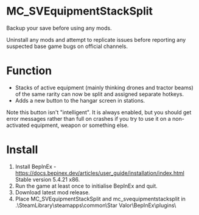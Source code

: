 # MC_SVEquipmentStackSplit
  
Backup your save before using any mods.  
  
Uninstall any mods and attempt to replicate issues before reporting any suspected base game bugs on official channels.  
  
Function  
========  
- Stacks of active equipment (mainly thinking drones and tractor beams) of the same rarity can now be split and assigned separate hotkeys.  
- Adds a new button to the hangar screen in stations.  

Note this button isn't "intelligent".  It is always enabled, but you should get error messages rather than full on crashes if you try to use it on a non-activated equipment, weapon or something else.  
  
Install  
=======  
1. Install BepInEx - https://docs.bepinex.dev/articles/user_guide/installation/index.html Stable version 5.4.21 x86.  
2. Run the game at least once to initialise BepInEx and quit.  
3. Download latest mod release.  
4. Place MC_SVEquipmentStackSplit and mc_svequipmentstacksplit in .\SteamLibrary\steamapps\common\Star Valor\BepInEx\plugins\  
